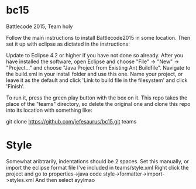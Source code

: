 bc15
====

Battlecode 2015, Team holy

Follow the main instructions to install Battlecode2015 in some location.
Then set it up with eclipse as dictated in the instructions:

Update to Eclipse 4.2 or higher if you have not done so already. After you have installed the software, open Eclipse and choose "File" -> "New" -> "Project..." and choose "Java Project from Existing Ant Buildfile". Navigate to the build.xml in your install folder and use this one. Name your project, or leave it as the default and click 'Link to build file in the filesystem' and click 'Finish'. 

To run it, press the green play button with the box on it.
This repo takes the place of the "teams" directory, so delete the original one and clone this repo into its location with something like:

git clone https://github.com/jefesaurus/bc15.git teams

Style
====
Somewhat aribtrarily, indentations should be 2 spaces.
Set this manually, or import the eclipse format file I've included in teams/style.xml
Right click the project and go to properties->java code style->formatter->import->styles.xml
And then select ayylmao
